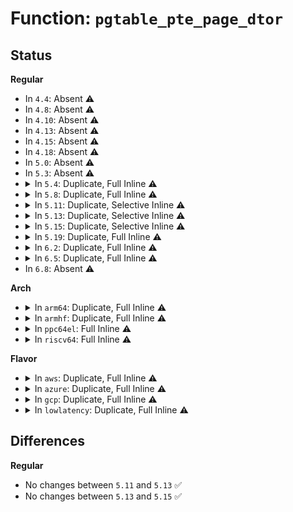 # Function: <code>pgtable_pte_page_dtor</code>

## Status
<b>Regular</b>
<ul>
<li>
In <code>4.4</code>: Absent ⚠️
</li>
<li>
In <code>4.8</code>: Absent ⚠️
</li>
<li>
In <code>4.10</code>: Absent ⚠️
</li>
<li>
In <code>4.13</code>: Absent ⚠️
</li>
<li>
In <code>4.15</code>: Absent ⚠️
</li>
<li>
In <code>4.18</code>: Absent ⚠️
</li>
<li>
In <code>5.0</code>: Absent ⚠️
</li>
<li>
In <code>5.3</code>: Absent ⚠️
</li>
<li>
<details>
<summary>In <code>5.4</code>: Duplicate, Full Inline ⚠️</summary>

**Collision:** Static Duplication

**Inline:** Full

**Transformation:** False

**Instances:**

```
In arch/x86/mm/pgtable.c (ffffffff81087495)
Location: include/linux/mm.h:1978
Inline: True
Inline callers:
  - arch/x86/mm/pgtable.c:___pte_free_tlb
```
```
In mm/memory.c (ffffffff81262084)
Location: include/linux/mm.h:1978
Inline: True
Inline callers:
  - mm/memory.c:do_fault
  - mm/memory.c:__pte_alloc
```
```
In mm/huge_memory.c (ffffffff812b6fa4)
Location: include/linux/mm.h:1978
Inline: True
Inline callers:
  - mm/huge_memory.c:zap_huge_pmd
  - mm/huge_memory.c:zap_huge_pmd
  - mm/huge_memory.c:copy_huge_pmd
  - mm/huge_memory.c:do_huge_pmd_anonymous_page
  - mm/huge_memory.c:do_huge_pmd_anonymous_page
  - mm/huge_memory.c:do_huge_pmd_anonymous_page
  - mm/huge_memory.c:do_huge_pmd_anonymous_page
```
```
In mm/khugepaged.c (ffffffff812bcac2)
Location: include/linux/mm.h:1978
Inline: True
Inline callers:
  - mm/khugepaged.c:collapse_file
  - mm/khugepaged.c:collapse_pte_mapped_thp
```
```
In fs/dax.c (0)
Location: include/linux/mm.h:1978
Inline: True
```
</details>
</li>
<li>
<details>
<summary>In <code>5.8</code>: Duplicate, Full Inline ⚠️</summary>

**Collision:** Static Duplication

**Inline:** Full

**Transformation:** False

**Instances:**

```
In arch/x86/mm/pgtable.c (ffffffff81089945)
Location: include/linux/mm.h:2244
Inline: True
Inline callers:
  - arch/x86/mm/pgtable.c:___pte_free_tlb
```
```
In mm/memory.c (ffffffff81292047)
Location: include/linux/mm.h:2244
Inline: True
Inline callers:
  - mm/memory.c:do_fault
  - mm/memory.c:__pte_alloc
```
```
In mm/huge_memory.c (ffffffff812ec186)
Location: include/linux/mm.h:2244
Inline: True
Inline callers:
  - mm/huge_memory.c:zap_huge_pmd
  - mm/huge_memory.c:zap_huge_pmd
  - mm/huge_memory.c:copy_huge_pmd
  - mm/huge_memory.c:do_huge_pmd_anonymous_page
  - mm/huge_memory.c:do_huge_pmd_anonymous_page
  - mm/huge_memory.c:__do_huge_pmd_anonymous_page
  - mm/huge_memory.c:__do_huge_pmd_anonymous_page
```
```
In mm/khugepaged.c (ffffffff812f125e)
Location: include/linux/mm.h:2244
Inline: True
Inline callers:
  - mm/khugepaged.c:retract_page_tables
  - mm/khugepaged.c:collapse_pte_mapped_thp
```
```
In fs/dax.c (0)
Location: include/linux/mm.h:2244
Inline: True
```
</details>
</li>
<li>
<details>
<summary>In <code>5.11</code>: Duplicate, Selective Inline ⚠️</summary>

```c
void pgtable_pte_page_dtor(struct page *page);
```

**Collision:** Static Duplication

**Inline:** Selective

**Transformation:** False

**Instances:**

```
In arch/x86/mm/pgtable.c (ffffffff8108a738)
Location: include/linux/mm.h:2249
Inline: True
Inline callers:
  - arch/x86/mm/pgtable.c:pud_free_pmd_page
  - arch/x86/mm/pgtable.c:___pmd_free_tlb
  - arch/x86/mm/pgtable.c:___pte_free_tlb
```
```
In mm/memory.c (ffffffff8129d06a)
Location: include/linux/mm.h:2249
Inline: True
Inline callers:
  - mm/memory.c:__pmd_alloc
  - mm/memory.c:do_fault
  - mm/memory.c:__pte_alloc
```
```
In mm/huge_memory.c (ffffffff812f71ea)
Location: include/linux/mm.h:2249
Inline: True
Inline callers:
  - mm/huge_memory.c:zap_huge_pmd
  - mm/huge_memory.c:zap_huge_pmd
  - mm/huge_memory.c:copy_huge_pmd
  - mm/huge_memory.c:do_huge_pmd_anonymous_page
  - mm/huge_memory.c:do_huge_pmd_anonymous_page
  - mm/huge_memory.c:do_huge_pmd_anonymous_page
  - mm/huge_memory.c:do_huge_pmd_anonymous_page
  - mm/huge_memory.c:__do_huge_pmd_anonymous_page
  - mm/huge_memory.c:__do_huge_pmd_anonymous_page
Direct callers:
  - mm/huge_memory.c:copy_huge_pmd
```
```
In mm/khugepaged.c (ffffffff812fc954)
Location: include/linux/mm.h:2249
Inline: True
Inline callers:
  - mm/khugepaged.c:retract_page_tables
  - mm/khugepaged.c:collapse_pte_mapped_thp
```
```
In fs/dax.c (0)
Location: include/linux/mm.h:2249
Inline: False
```
**Symbols:**

```
ffffffff812f3c40-ffffffff812f3c7c: pgtable_pte_page_dtor (STB_LOCAL)
```
</details>
</li>
<li>
<details>
<summary>In <code>5.13</code>: Duplicate, Selective Inline ⚠️</summary>

```c
void pgtable_pte_page_dtor(struct page *page);
```

**Collision:** Static Duplication

**Inline:** Selective

**Transformation:** False

**Instances:**

```
In arch/x86/mm/pgtable.c (ffffffff8108b38a)
Location: include/linux/mm.h:2257
Inline: True
Inline callers:
  - arch/x86/mm/pgtable.c:pud_free_pmd_page
  - arch/x86/mm/pgtable.c:___pmd_free_tlb
  - arch/x86/mm/pgtable.c:___pte_free_tlb
```
```
In mm/memory.c (ffffffff812a2750)
Location: include/linux/mm.h:2257
Inline: True
Inline callers:
  - mm/memory.c:__pmd_alloc
  - mm/memory.c:do_fault
  - mm/memory.c:__pte_alloc
```
```
In mm/huge_memory.c (ffffffff812fd67c)
Location: include/linux/mm.h:2257
Inline: True
Inline callers:
  - mm/huge_memory.c:zap_huge_pmd
  - mm/huge_memory.c:zap_huge_pmd
Direct callers:
  - mm/huge_memory.c:copy_huge_pmd
  - mm/huge_memory.c:copy_huge_pmd
  - mm/huge_memory.c:do_huge_pmd_anonymous_page
  - mm/huge_memory.c:do_huge_pmd_anonymous_page
  - mm/huge_memory.c:do_huge_pmd_anonymous_page
  - mm/huge_memory.c:do_huge_pmd_anonymous_page
  - mm/huge_memory.c:__do_huge_pmd_anonymous_page
  - mm/huge_memory.c:__do_huge_pmd_anonymous_page
```
```
In mm/khugepaged.c (ffffffff813036c3)
Location: include/linux/mm.h:2257
Inline: True
Inline callers:
  - mm/khugepaged.c:retract_page_tables
  - mm/khugepaged.c:collapse_pte_mapped_thp
```
```
In fs/dax.c (0)
Location: include/linux/mm.h:2257
Inline: False
```
**Symbols:**

```
ffffffff812fa440-ffffffff812fa484: pgtable_pte_page_dtor (STB_LOCAL)
```
</details>
</li>
<li>
<details>
<summary>In <code>5.15</code>: Duplicate, Selective Inline ⚠️</summary>

```c
void pgtable_pte_page_dtor(struct page *page);
```

**Collision:** Static Duplication

**Inline:** Selective

**Transformation:** False

**Instances:**

```
In arch/x86/mm/pgtable.c (ffffffff8109a92a)
Location: include/linux/mm.h:2286
Inline: True
Inline callers:
  - arch/x86/mm/pgtable.c:pud_free_pmd_page
  - arch/x86/mm/pgtable.c:___pmd_free_tlb
  - arch/x86/mm/pgtable.c:___pte_free_tlb
```
```
In mm/memory.c (ffffffff812e3ac0)
Location: include/linux/mm.h:2286
Inline: True
Inline callers:
  - mm/memory.c:__pmd_alloc
  - mm/memory.c:do_fault
  - mm/memory.c:__pte_alloc
```
```
In mm/huge_memory.c (ffffffff813472b1)
Location: include/linux/mm.h:2286
Inline: True
Inline callers:
  - mm/huge_memory.c:zap_huge_pmd
  - mm/huge_memory.c:zap_huge_pmd
Direct callers:
  - mm/huge_memory.c:copy_huge_pmd
  - mm/huge_memory.c:copy_huge_pmd
  - mm/huge_memory.c:do_huge_pmd_anonymous_page
  - mm/huge_memory.c:do_huge_pmd_anonymous_page
  - mm/huge_memory.c:do_huge_pmd_anonymous_page
  - mm/huge_memory.c:do_huge_pmd_anonymous_page
  - mm/huge_memory.c:__do_huge_pmd_anonymous_page
  - mm/huge_memory.c:__do_huge_pmd_anonymous_page
```
```
In mm/khugepaged.c (ffffffff8134d42d)
Location: include/linux/mm.h:2286
Inline: True
Inline callers:
  - mm/khugepaged.c:retract_page_tables
  - mm/khugepaged.c:collapse_pte_mapped_thp
```
```
In fs/dax.c (0)
Location: include/linux/mm.h:2286
Inline: False
```
**Symbols:**

```
ffffffff813442a0-ffffffff813442e4: pgtable_pte_page_dtor (STB_LOCAL)
```
</details>
</li>
<li>
<details>
<summary>In <code>5.19</code>: Duplicate, Full Inline ⚠️</summary>

**Collision:** Static Duplication

**Inline:** Full

**Transformation:** False

**Instances:**

```
In arch/x86/mm/pgtable.c (ffffffff810adbfd)
Location: include/linux/mm.h:2364
Inline: True
Inline callers:
  - arch/x86/mm/pgtable.c:pud_free_pmd_page
  - arch/x86/mm/pgtable.c:___pmd_free_tlb
  - arch/x86/mm/pgtable.c:___pte_free_tlb
```
```
In mm/memory.c (ffffffff81344e5f)
Location: include/linux/mm.h:2364
Inline: True
Inline callers:
  - mm/memory.c:__pmd_alloc
  - mm/memory.c:do_fault
  - mm/memory.c:__pte_alloc
```
```
In mm/huge_memory.c (ffffffff813bd594)
Location: include/linux/mm.h:2364
Inline: True
Inline callers:
  - mm/huge_memory.c:zap_huge_pmd
  - mm/huge_memory.c:zap_huge_pmd
  - mm/huge_memory.c:copy_huge_pmd
  - mm/huge_memory.c:copy_huge_pmd
  - mm/huge_memory.c:do_huge_pmd_anonymous_page
  - mm/huge_memory.c:do_huge_pmd_anonymous_page
  - mm/huge_memory.c:do_huge_pmd_anonymous_page
  - mm/huge_memory.c:do_huge_pmd_anonymous_page
  - mm/huge_memory.c:__do_huge_pmd_anonymous_page
  - mm/huge_memory.c:__do_huge_pmd_anonymous_page
```
```
In mm/khugepaged.c (ffffffff813c3bb3)
Location: include/linux/mm.h:2364
Inline: True
Inline callers:
  - mm/khugepaged.c:collapse_and_free_pmd
```
```
In fs/dax.c (0)
Location: include/linux/mm.h:2364
Inline: False
```
</details>
</li>
<li>
<details>
<summary>In <code>6.2</code>: Duplicate, Full Inline ⚠️</summary>

**Collision:** Static Duplication

**Inline:** Full

**Transformation:** False

**Instances:**

```
In arch/x86/mm/pgtable.c (ffffffff810c7e14)
Location: include/linux/mm.h:2528
Inline: True
Inline callers:
  - arch/x86/mm/pgtable.c:pud_free_pmd_page
  - arch/x86/mm/pgtable.c:___pmd_free_tlb
  - arch/x86/mm/pgtable.c:___pte_free_tlb
```
```
In mm/memory.c (ffffffff813bd08f)
Location: include/linux/mm.h:2528
Inline: True
Inline callers:
  - mm/memory.c:__pmd_alloc
  - mm/memory.c:do_fault
  - mm/memory.c:__pte_alloc
```
```
In mm/huge_memory.c (ffffffff8143fd2c)
Location: include/linux/mm.h:2528
Inline: True
Inline callers:
  - mm/huge_memory.c:zap_huge_pmd
  - mm/huge_memory.c:zap_huge_pmd
  - mm/huge_memory.c:copy_huge_pmd
  - mm/huge_memory.c:copy_huge_pmd
  - mm/huge_memory.c:do_huge_pmd_anonymous_page
  - mm/huge_memory.c:do_huge_pmd_anonymous_page
  - mm/huge_memory.c:do_huge_pmd_anonymous_page
  - mm/huge_memory.c:do_huge_pmd_anonymous_page
  - mm/huge_memory.c:__do_huge_pmd_anonymous_page
  - mm/huge_memory.c:__do_huge_pmd_anonymous_page
```
```
In mm/khugepaged.c (ffffffff81447392)
Location: include/linux/mm.h:2528
Inline: True
Inline callers:
  - mm/khugepaged.c:collapse_and_free_pmd
```
```
In fs/dax.c (0)
Location: include/linux/mm.h:2528
Inline: False
```
</details>
</li>
<li>
<details>
<summary>In <code>6.5</code>: Duplicate, Full Inline ⚠️</summary>

**Collision:** Static Duplication

**Inline:** Full

**Transformation:** False

**Instances:**

```
In arch/x86/mm/pgtable.c (ffffffff810cb554)
Location: include/linux/mm.h:2842
Inline: True
Inline callers:
  - arch/x86/mm/pgtable.c:pud_free_pmd_page
  - arch/x86/mm/pgtable.c:___pmd_free_tlb
  - arch/x86/mm/pgtable.c:___pte_free_tlb
```
```
In mm/memory.c (ffffffff813f1dd5)
Location: include/linux/mm.h:2842
Inline: True
Inline callers:
  - mm/memory.c:__pmd_alloc
  - mm/memory.c:do_fault
  - mm/memory.c:__pte_alloc
```
```
In mm/huge_memory.c (ffffffff81475554)
Location: include/linux/mm.h:2842
Inline: True
Inline callers:
  - mm/huge_memory.c:zap_huge_pmd
  - mm/huge_memory.c:zap_huge_pmd
  - mm/huge_memory.c:copy_huge_pmd
  - mm/huge_memory.c:copy_huge_pmd
  - mm/huge_memory.c:do_huge_pmd_anonymous_page
  - mm/huge_memory.c:do_huge_pmd_anonymous_page
  - mm/huge_memory.c:do_huge_pmd_anonymous_page
  - mm/huge_memory.c:do_huge_pmd_anonymous_page
  - mm/huge_memory.c:__do_huge_pmd_anonymous_page
  - mm/huge_memory.c:__do_huge_pmd_anonymous_page
```
```
In mm/khugepaged.c (ffffffff8147ca6c)
Location: include/linux/mm.h:2842
Inline: True
Inline callers:
  - mm/khugepaged.c:collapse_and_free_pmd
```
```
In fs/dax.c (0)
Location: include/linux/mm.h:2842
Inline: False
```
</details>
</li>
<li>
In <code>6.8</code>: Absent ⚠️
</li>
</ul>
<b>Arch</b>
<ul>
<li>
<details>
<summary>In <code>arm64</code>: Duplicate, Full Inline ⚠️</summary>

**Collision:** Static Duplication

**Inline:** Full

**Transformation:** False

**Instances:**

```
In mm/memory.c (ffff8000102f9338)
Location: include/linux/mm.h:1978
Inline: True
Inline callers:
  - mm/memory.c:do_fault
  - mm/memory.c:__pte_alloc
  - mm/memory.c:free_pgd_range
```
```
In mm/huge_memory.c (ffff800010357cf0)
Location: include/linux/mm.h:1978
Inline: True
Inline callers:
  - mm/huge_memory.c:zap_huge_pmd
  - mm/huge_memory.c:zap_huge_pmd
  - mm/huge_memory.c:copy_huge_pmd
  - mm/huge_memory.c:do_huge_pmd_anonymous_page
  - mm/huge_memory.c:do_huge_pmd_anonymous_page
  - mm/huge_memory.c:__do_huge_pmd_anonymous_page
  - mm/huge_memory.c:__do_huge_pmd_anonymous_page
```
```
In mm/khugepaged.c (ffff80001035dcd4)
Location: include/linux/mm.h:1978
Inline: True
Inline callers:
  - mm/khugepaged.c:collapse_file
  - mm/khugepaged.c:collapse_pte_mapped_thp
```
</details>
</li>
<li>
<details>
<summary>In <code>armhf</code>: Duplicate, Full Inline ⚠️</summary>

**Collision:** Static Duplication

**Inline:** Full

**Transformation:** False

**Instances:**

```
In arch/arm/mm/pgd.c (c031f9a0)
Location: include/linux/mm.h:1978
Inline: True
Inline callers:
  - arch/arm/mm/pgd.c:pgd_free
```
```
In mm/memory.c (c051b80c)
Location: include/linux/mm.h:1978
Inline: True
Inline callers:
  - mm/memory.c:do_fault
  - mm/memory.c:__pte_alloc
  - mm/memory.c:free_pgd_range
```
</details>
</li>
<li>
<details>
<summary>In <code>ppc64el</code>: Full Inline ⚠️</summary>

**Collision:** Unique Static

**Inline:** Full

**Transformation:** False

**Instances:**

```
In arch/powerpc/mm/pgtable-frag.c (c0000000000893d0)
Location: include/linux/mm.h:1978
Inline: True
Inline callers:
  - arch/powerpc/mm/pgtable-frag.c:pte_fragment_free
  - arch/powerpc/mm/pgtable-frag.c:pte_frag_destroy
```
</details>
</li>
<li>
<details>
<summary>In <code>riscv64</code>: Full Inline ⚠️</summary>

**Collision:** Unique Static

**Inline:** Full

**Transformation:** False

**Instances:**

```
In mm/memory.c (ffffffe000209322)
Location: include/linux/mm.h:1978
Inline: True
Inline callers:
  - mm/memory.c:do_fault
  - mm/memory.c:__pte_alloc
  - mm/memory.c:free_pgd_range
```
</details>
</li>
</ul>
<b>Flavor</b>
<ul>
<li>
<details>
<summary>In <code>aws</code>: Duplicate, Full Inline ⚠️</summary>

**Collision:** Static Duplication

**Inline:** Full

**Transformation:** False

**Instances:**

```
In arch/x86/mm/pgtable.c (ffffffff81086495)
Location: include/linux/mm.h:1978
Inline: True
Inline callers:
  - arch/x86/mm/pgtable.c:___pte_free_tlb
```
```
In mm/memory.c (ffffffff8125a6d4)
Location: include/linux/mm.h:1978
Inline: True
Inline callers:
  - mm/memory.c:do_fault
  - mm/memory.c:__pte_alloc
```
```
In mm/huge_memory.c (ffffffff812af584)
Location: include/linux/mm.h:1978
Inline: True
Inline callers:
  - mm/huge_memory.c:zap_huge_pmd
  - mm/huge_memory.c:zap_huge_pmd
  - mm/huge_memory.c:copy_huge_pmd
  - mm/huge_memory.c:do_huge_pmd_anonymous_page
  - mm/huge_memory.c:do_huge_pmd_anonymous_page
  - mm/huge_memory.c:do_huge_pmd_anonymous_page
  - mm/huge_memory.c:do_huge_pmd_anonymous_page
```
```
In mm/khugepaged.c (ffffffff812b50a2)
Location: include/linux/mm.h:1978
Inline: True
Inline callers:
  - mm/khugepaged.c:collapse_file
  - mm/khugepaged.c:collapse_pte_mapped_thp
```
```
In fs/dax.c (0)
Location: include/linux/mm.h:1978
Inline: True
```
</details>
</li>
<li>
<details>
<summary>In <code>azure</code>: Duplicate, Full Inline ⚠️</summary>

**Collision:** Static Duplication

**Inline:** Full

**Transformation:** False

**Instances:**

```
In arch/x86/mm/pgtable.c (ffffffff81075215)
Location: include/linux/mm.h:1978
Inline: True
Inline callers:
  - arch/x86/mm/pgtable.c:___pte_free_tlb
```
```
In mm/memory.c (ffffffff8124caf4)
Location: include/linux/mm.h:1978
Inline: True
Inline callers:
  - mm/memory.c:do_fault
  - mm/memory.c:__pte_alloc
```
```
In mm/huge_memory.c (ffffffff812a0b75)
Location: include/linux/mm.h:1978
Inline: True
Inline callers:
  - mm/huge_memory.c:zap_huge_pmd
  - mm/huge_memory.c:zap_huge_pmd
  - mm/huge_memory.c:copy_huge_pmd
  - mm/huge_memory.c:do_huge_pmd_anonymous_page
  - mm/huge_memory.c:do_huge_pmd_anonymous_page
  - mm/huge_memory.c:do_huge_pmd_anonymous_page
  - mm/huge_memory.c:do_huge_pmd_anonymous_page
```
```
In mm/khugepaged.c (ffffffff812a60c2)
Location: include/linux/mm.h:1978
Inline: True
Inline callers:
  - mm/khugepaged.c:collapse_file
  - mm/khugepaged.c:collapse_pte_mapped_thp
```
```
In fs/dax.c (0)
Location: include/linux/mm.h:1978
Inline: True
```
</details>
</li>
<li>
<details>
<summary>In <code>gcp</code>: Duplicate, Full Inline ⚠️</summary>

**Collision:** Static Duplication

**Inline:** Full

**Transformation:** False

**Instances:**

```
In arch/x86/mm/pgtable.c (ffffffff81086445)
Location: include/linux/mm.h:1978
Inline: True
Inline callers:
  - arch/x86/mm/pgtable.c:___pte_free_tlb
```
```
In mm/memory.c (ffffffff81258474)
Location: include/linux/mm.h:1978
Inline: True
Inline callers:
  - mm/memory.c:do_fault
  - mm/memory.c:__pte_alloc
```
```
In mm/huge_memory.c (ffffffff812ad394)
Location: include/linux/mm.h:1978
Inline: True
Inline callers:
  - mm/huge_memory.c:zap_huge_pmd
  - mm/huge_memory.c:zap_huge_pmd
  - mm/huge_memory.c:copy_huge_pmd
  - mm/huge_memory.c:do_huge_pmd_anonymous_page
  - mm/huge_memory.c:do_huge_pmd_anonymous_page
  - mm/huge_memory.c:do_huge_pmd_anonymous_page
  - mm/huge_memory.c:do_huge_pmd_anonymous_page
```
```
In mm/khugepaged.c (ffffffff812b2eb2)
Location: include/linux/mm.h:1978
Inline: True
Inline callers:
  - mm/khugepaged.c:collapse_file
  - mm/khugepaged.c:collapse_pte_mapped_thp
```
```
In fs/dax.c (0)
Location: include/linux/mm.h:1978
Inline: True
```
</details>
</li>
<li>
<details>
<summary>In <code>lowlatency</code>: Duplicate, Full Inline ⚠️</summary>

**Collision:** Static Duplication

**Inline:** Full

**Transformation:** False

**Instances:**

```
In arch/x86/mm/pgtable.c (ffffffff81088585)
Location: include/linux/mm.h:1978
Inline: True
Inline callers:
  - arch/x86/mm/pgtable.c:___pte_free_tlb
```
```
In mm/memory.c (ffffffff81267e54)
Location: include/linux/mm.h:1978
Inline: True
Inline callers:
  - mm/memory.c:do_fault
  - mm/memory.c:__pte_alloc
```
```
In mm/huge_memory.c (ffffffff812bd715)
Location: include/linux/mm.h:1978
Inline: True
Inline callers:
  - mm/huge_memory.c:zap_huge_pmd
  - mm/huge_memory.c:zap_huge_pmd
  - mm/huge_memory.c:copy_huge_pmd
  - mm/huge_memory.c:do_huge_pmd_anonymous_page
  - mm/huge_memory.c:do_huge_pmd_anonymous_page
  - mm/huge_memory.c:do_huge_pmd_anonymous_page
  - mm/huge_memory.c:do_huge_pmd_anonymous_page
```
```
In mm/khugepaged.c (ffffffff812c32e6)
Location: include/linux/mm.h:1978
Inline: True
Inline callers:
  - mm/khugepaged.c:collapse_file
  - mm/khugepaged.c:collapse_pte_mapped_thp
```
```
In fs/dax.c (0)
Location: include/linux/mm.h:1978
Inline: True
```
</details>
</li>
</ul>

## Differences
<b>Regular</b>
<ul>
<li>
No changes between <code>5.11</code> and <code>5.13</code> ✅
</li>
<li>
No changes between <code>5.13</code> and <code>5.15</code> ✅
</li>
</ul>
